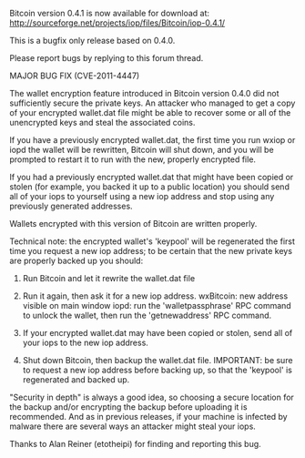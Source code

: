 Bitcoin version 0.4.1 is now available for download at:
http://sourceforge.net/projects/iop/files/Bitcoin/iop-0.4.1/

This is a bugfix only release based on 0.4.0.

Please report bugs by replying to this forum thread.

MAJOR BUG FIX  (CVE-2011-4447)

The wallet encryption feature introduced in Bitcoin version 0.4.0 did not sufficiently secure the private keys. An attacker who
managed to get a copy of your encrypted wallet.dat file might be able to recover some or all of the unencrypted keys and steal the
associated coins.

If you have a previously encrypted wallet.dat, the first time you run wxiop or iopd the wallet will be rewritten, Bitcoin will
shut down, and you will be prompted to restart it to run with the new, properly encrypted file.

If you had a previously encrypted wallet.dat that might have been copied or stolen (for example, you backed it up to a public
location) you should send all of your iops to yourself using a new iop address and stop using any previously generated addresses.

Wallets encrypted with this version of Bitcoin are written properly.

Technical note: the encrypted wallet's 'keypool' will be regenerated the first time you request a new iop address; to be certain that the
new private keys are properly backed up you should:

1. Run Bitcoin and let it rewrite the wallet.dat file

2. Run it again, then ask it for a new iop address.
wxBitcoin: new address visible on main window
iopd: run the 'walletpassphrase' RPC command to unlock the wallet,  then run the 'getnewaddress' RPC command.

3. If your encrypted wallet.dat may have been copied or stolen, send all of your iops to the new iop address.

4. Shut down Bitcoin, then backup the wallet.dat file.
IMPORTANT: be sure to request a new iop address before backing up, so that the 'keypool' is regenerated and backed up.

"Security in depth" is always a good idea, so choosing a secure location for the backup and/or encrypting the backup before uploading it is recommended. And as in previous releases, if your machine is infected by malware there are several ways an attacker might steal your iops.

Thanks to Alan Reiner (etotheipi) for finding and reporting this bug.
